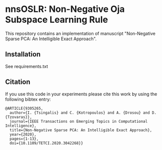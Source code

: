 # nnsOSLR: Non-Negative Oja Subspace Learning Rule
This repository contains an implementation of manuscript "Non-Negative Sparse PCA: An Intelligible Exact Approach".

## Installation
See requirements.txt

## Citation
If you use this code in your experiments please cite this work by using the following bibtex entry:

```
@ARTICLE{9305265,
  author={I. {Tsingalis} and C. {Kotropoulos} and A. {Drosou} and D. {Tzovaras}},
  journal={IEEE Transactions on Emerging Topics in Computational Intelligence}, 
  title={Non-Negative Sparse PCA: An Intelligible Exact Approach}, 
  year={2020},
  pages={1-13},
  doi={10.1109/TETCI.2020.3042268}}

```
